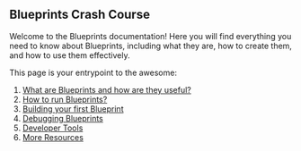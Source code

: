 ## Blueprints Crash Course

Welcome to the Blueprints documentation! Here you will find everything you need to know about Blueprints, including what they are, how to create them, and how to use them effectively.

This page is your entrypoint to the awesome:

1. [What are Blueprints and how are they useful?](./what-are-blueprints.md)
2. [How to run Blueprints?](./how-to-run-blueprints.md)
3. [Building your first Blueprint](./building-your-first-blueprint.md)
4. [Debugging Blueprints](./debugging-blueprints.md)
5. [Developer Tools](./developer-tools.md)
6. [More Resources](./more-resources.md)

